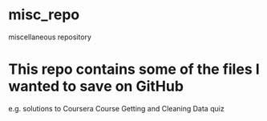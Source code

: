 # misc_repo
miscellaneous repository

# This repo contains some of the files I wanted to save on GitHub
e.g. solutions to Coursera Course Getting and Cleaning Data quiz
